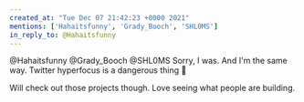 ```yaml
---
created_at: "Tue Dec 07 21:42:23 +0000 2021"
mentions: ['Hahaitsfunny', 'Grady_Booch', 'SHL0MS']
in_reply_to: @Hahaitsfunny
---
```


@Hahaitsfunny @Grady_Booch @SHL0MS Sorry, I was. And I'm the same way. Twitter hyperfocus is a dangerous thing 🤣

Will check out those projects though. Love seeing what people are building.